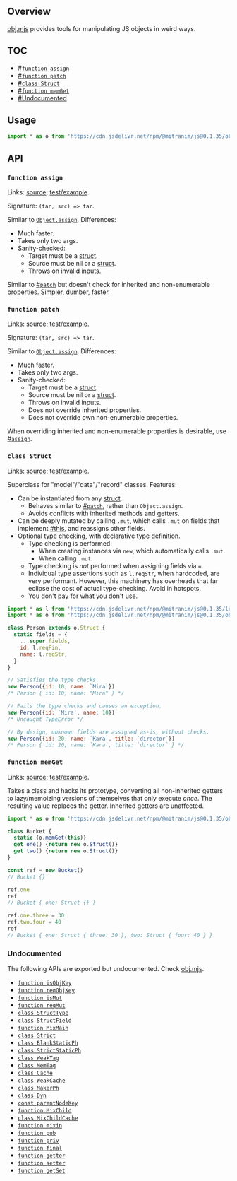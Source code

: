 ## Overview

[obj.mjs](../obj.mjs) provides tools for manipulating JS objects in weird ways.

## TOC

  * [#`function assign`](#function-assign)
  * [#`function patch`](#function-patch)
  * [#`class Struct`](#class-struct)
  * [#`function memGet`](#function-memget)
  * [#Undocumented](#undocumented)

## Usage

```js
import * as o from 'https://cdn.jsdelivr.net/npm/@mitranim/js@0.1.35/obj.mjs'
```

## API

### `function assign`

Links: [source](../obj.mjs#L6); [test/example](../test/obj_test.mjs#L34).

Signature: `(tar, src) => tar`.

Similar to [`Object.assign`](https://developer.mozilla.org/en-US/docs/Web/JavaScript/Reference/Global_Objects/Object/assign). Differences:

  * Much faster.
  * Takes only two args.
  * Sanity-checked:
    * Target must be a [struct](lang_readme.md#function-isstruct).
    * Source must be nil or a [struct](lang_readme.md#function-isstruct).
    * Throws on invalid inputs.

Similar to [#`patch`](#function-patch) but doesn't check for inherited and non-enumerable properties. Simpler, dumber, faster.

### `function patch`

Links: [source](../obj.mjs#L12); [test/example](../test/obj_test.mjs#L143).

Signature: `(tar, src) => tar`.

Similar to [`Object.assign`](https://developer.mozilla.org/en-US/docs/Web/JavaScript/Reference/Global_Objects/Object/assign). Differences:

  * Much faster.
  * Takes only two args.
  * Sanity-checked:
    * Target must be a [struct](lang_readme.md#function-isstruct).
    * Source must be nil or a [struct](lang_readme.md#function-isstruct).
    * Throws on invalid inputs.
    * Does not override inherited properties.
    * Does not override own non-enumerable properties.

When overriding inherited and non-enumerable properties is desirable, use [#`assign`](#function-assign).

### `class Struct`

Links: [source](../obj.mjs#L23); [test/example](../test/obj_test.mjs#L188).

Superclass for "model"/"data"/"record" classes. Features:

  * Can be instantiated from any [struct](lang_readme.md#function-isstruct).
    * Behaves similar to [#`patch`](#function-patch), rather than `Object.assign`.
    * Avoids conflicts with inherited methods and getters.
  * Can be deeply mutated by calling `.mut`, which calls `.mut` on fields that implement [#this](#function-ismut), and reassigns other fields.
  * Optional type checking, with declarative type definition.
    * Type checking is performed:
      * When creating instances via `new`, which automatically calls `.mut`.
      * When calling `.mut`.
    * Type checking is _not_ performed when assigning fields via `=`.
    * Individual type assertions such as `l.reqStr`, when hardcoded, are very performant. However, this machinery has overheads that far eclipse the cost of actual type-checking. Avoid in hotspots.
    * You don't pay for what you don't use.

```js
import * as l from 'https://cdn.jsdelivr.net/npm/@mitranim/js@0.1.35/lang.mjs'
import * as o from 'https://cdn.jsdelivr.net/npm/@mitranim/js@0.1.35/obj.mjs'

class Person extends o.Struct {
  static fields = {
    ...super.fields,
    id: l.reqFin,
    name: l.reqStr,
  }
}

// Satisfies the type checks.
new Person({id: 10, name: `Mira`})
/* Person { id: 10, name: "Mira" } */

// Fails the type checks and causes an exception.
new Person({id: `Mira`, name: 10})
/* Uncaught TypeError */

// By design, unknown fields are assigned as-is, without checks.
new Person({id: 20, name: `Kara`, title: `director`})
/* Person { id: 20, name: `Kara`, title: `director` } */
```

### `function memGet`

Links: [source](../obj.mjs#L280); [test/example](../test/obj_test.mjs#L481).

Takes a class and hacks its prototype, converting all non-inherited getters to lazy/memoizing versions of themselves that only execute _once_. The resulting value replaces the getter. Inherited getters are unaffected.

```js
import * as o from 'https://cdn.jsdelivr.net/npm/@mitranim/js@0.1.35/obj.mjs'

class Bucket {
  static {o.memGet(this)}
  get one() {return new o.Struct()}
  get two() {return new o.Struct()}
}

const ref = new Bucket()
// Bucket {}

ref.one
ref
// Bucket { one: Struct {} }

ref.one.three = 30
ref.two.four = 40
ref
// Bucket { one: Struct { three: 30 }, two: Struct { four: 40 } }
```

### Undocumented

The following APIs are exported but undocumented. Check [obj.mjs](../obj.mjs).

  * [`function isObjKey`](../obj.mjs#L3)
  * [`function reqObjKey`](../obj.mjs#L4)
  * [`function isMut`](../obj.mjs#L20)
  * [`function reqMut`](../obj.mjs#L21)
  * [`class StructType`](../obj.mjs#L46)
  * [`class StructField`](../obj.mjs#L114)
  * [`function MixMain`](../obj.mjs#L195)
  * [`class Strict`](../obj.mjs#L206)
  * [`class BlankStaticPh`](../obj.mjs#L219)
  * [`class StrictStaticPh`](../obj.mjs#L253)
  * [`class WeakTag`](../obj.mjs#L271)
  * [`class MemTag`](../obj.mjs#L282)
  * [`class Cache`](../obj.mjs#L286)
  * [`class WeakCache`](../obj.mjs#L294)
  * [`class MakerPh`](../obj.mjs#L303)
  * [`class Dyn`](../obj.mjs#L312)
  * [`const parentNodeKey`](../obj.mjs#L321)
  * [`function MixChild`](../obj.mjs#L323)
  * [`class MixChildCache`](../obj.mjs#L325)
  * [`function mixin`](../obj.mjs#L339)
  * [`function pub`](../obj.mjs#L352)
  * [`function priv`](../obj.mjs#L362)
  * [`function final`](../obj.mjs#L372)
  * [`function getter`](../obj.mjs#L382)
  * [`function setter`](../obj.mjs#L384)
  * [`function getSet`](../obj.mjs#L386)
